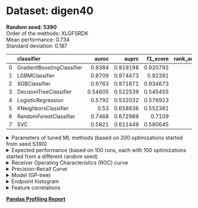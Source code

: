 # Dataset: digen40
**Random seed: 5390**<br/>
Order of the methods: XLGFSRDK<br/>
Mean performance: 0.734<br/>
Standard deviation: 0.187<br/>


|    | classifier                 |   auroc |    auprc |   f1_score |   rank_auroc |   rank_auprc |   rank_f1 |
|---:|:---------------------------|--------:|---------:|-----------:|-------------:|-------------:|----------:|
|  0 | GradientBoostingClassifier | 0.9384  | 0.919198 |   0.920792 |            3 |            3 |         3 |
|  1 | LGBMClassifier             | 0.9709  | 0.974473 |   0.92381  |            2 |            1 |         2 |
|  2 | XGBClassifier              | 0.9763  | 0.971871 |   0.934673 |            1 |            2 |         1 |
|  3 | DecisionTreeClassifier     | 0.54605 | 0.522539 |   0.545455 |            7 |            8 |         8 |
|  4 | LogisticRegression         | 0.5792  | 0.532032 |   0.576923 |            6 |            7 |         6 |
|  5 | KNeighborsClassifier       | 0.53    | 0.658636 |   0.552381 |            8 |            5 |         7 |
|  6 | RandomForestClassifier     | 0.7468  | 0.672989 |   0.7109   |            4 |            4 |         4 |
|  7 | SVC                        | 0.5821  | 0.611449 |   0.580645 |            5 |            6 |         5 |



<details>
<summary>Parameters of tuned ML methods (based on 200 optimizations started from seed 5390)</summary>


```
GradientBoostingClassifier(learning_rate=0.24261576644161678, max_depth=8,
                           n_iter_no_change=18, random_state=5390, tol=1e-07,
                           validation_fraction=0.03)
LGBMClassifier(deterministic=True, force_row_wise=True, max_depth=7,
               metric='binary_logloss', n_estimators=92, n_jobs=1,
               num_leaves=232, objective='binary', random_state=5390)
XGBClassifier(alpha=0.0014227793019547016, base_score=0.5, booster='dart',
              colsample_bylevel=1, colsample_bynode=1, colsample_bytree=1,
              eta=0.4347261074360663, eval_metric='logloss', gamma=0.4,
              gpu_id=-1, importance_type='gain', interaction_constraints='',
              learning_rate=0.434726119, max_delta_step=0, max_depth=6,
              min_child_weight=1, missing=nan, monotone_constraints='()',
              n_estimators=97, n_jobs=1, nthread=1, num_parallel_tree=1,
              random_state=5390, reg_alpha=0.00142277929,
              reg_lambda=24.156383963504, scale_pos_weight=1, subsample=1,
              tree_method='exact', use_label_encoder=False,
              validate_parameters=1, ...)
DecisionTreeClassifier(max_depth=9, min_samples_leaf=12, min_samples_split=14,
                       random_state=5390)
LogisticRegression(C=0.0002162964105647448, random_state=5390, solver='saga')
KNeighborsClassifier(metric='euclidean', n_neighbors=1, p=1)
RandomForestClassifier(max_depth=9, max_features=None, min_samples_leaf=4,
                       n_estimators=95, random_state=5390)
SVC(C=7314.432828693774, class_weight='balanced', coef0=3.4000000000000004,
    gamma='auto', probability=True, random_state=5390,
    tol=0.00027111150254323043)
```

</details>

<details>
<summary>Expected performance (based on 100 runs, each with 100 optimizations started from a different random seed)</summary>
<img src='digen40_5390-box.svg' width=40% />
</details>

<details>
<summary>Receiver Operating Characteristics (ROC) curve</summary>
<img src='digen40_5390-roc.svg' width=40% />
</details>

<details>
<summary>Precision-Recall Curve</summary>
<img src='digen40_5390-prc.svg' width=40% />
</details>

<details>
<summary>Model (GP-tree)</summary>
<img src='digen40_5390-model.svg' height=10% />
</details>

<details>
<summary>Endpoint histogram</summary>
<img src='digen40_5390-endpoint.svg' width=40% />
</details>

<details>
<summary>Feature correlations</summary>
<img src='digen40_5390-corr.svg' width=40% />
</details>

[**Pandas Profiling Report**](https://epistasislab.github.io/digen/profile/digen40_5390.html)